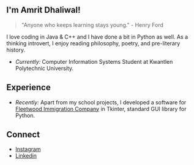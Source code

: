 ## I'm Amrit Dhaliwal!
> "Anyone who keeps learning stays young." - Henry Ford

I love coding in Java & C++ and I have done a bit in Python as well. As a thinking introvert, I enjoy reading philosophy, poetry, and pre-literary history.  

- *Currently:* Computer Information Systems Student at Kwantlen Polytechnic University.

## Experience
- *Recently:* Apart from my school projects, I developed a software for [Fleetwood Immigration Company](http://www.fleetwoodimmigration.com/) in Tkinter, standard GUI library for Python.

## Connect
- [Instagram](https://www.instagram.com/ayoamrit/)
- [Linkedin](https://www.linkedin.com/in/amrit-dhaliwal-29a934248/)

